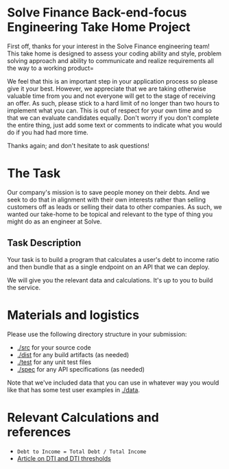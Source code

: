# Solve Finance Back-end-focus Engineering Take Home Project

First off, thanks for your interest in the Solve Finance engineering team! This take home is designed to assess your coding ability and style, problem solving approach and ability to communicate and realize requirements all the way to a working product=

We feel that this is an important step in your application process so please give it your best. However, we appreciate that we are taking otherwise valuable time from you and not everyone will get to the stage of receiving an offer. As such, please stick to a hard limit of no longer than two hours to implement what you can. This is out of respect for your own time and so that we can evaluate candidates equally. Don't worry if you don't complete the entire thing, just add some text or comments to indicate what you would do if you had had more time.

Thanks again; and don't hesitate to ask questions!

# The Task

Our company's mission is to save people money on their debts. And we seek to do that in alignment with their own interests rather than selling customers off as leads or selling their data to other companies. As such, we wanted our take-home to be topical and relevant to the type of thing you might do as an engineer at Solve.

## Task Description

Your task is to build a program that calculates a user's debt to income ratio and then bundle that as a single endpoint on an API that we can deploy. 

We will give you the relevant data and calculations. It's up to you to build the service.

# Materials and logistics

Please use the following directory structure in your submission:

- [./src](./src) for your source code
- [./dist](./dist) for any build artifacts (as needed)
- [./test](./test) for any unit test files
- [./spec](./spec) for any API specifications (as needed)

Note that we've included data that you can use in whatever way you would like that has some test user examples in [./data](./data).


# Relevant Calculations and references

- `Debt to Income = Total Debt / Total Income`
- [Article on DTI and DTI thresholds](https://www.consumerfinance.gov/ask-cfpb/what-is-a-debt-to-income-ratio-why-is-the-43-debt-to-income-ratio-important-en-1791/#:~:text=Your%20debt%2Dto%2Dincome%20ratio,money%20you%20plan%20to%20borrow.)


